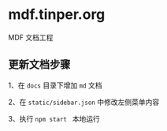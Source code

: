 # mdf.tinper.org

MDF 文档工程


## 更新文档步骤

1、在 `docs` 目录下增加 `md` 文档

2、在 `static/sidebar.json` 中修改左侧菜单内容

3、执行 `npm start ` 本地运行

